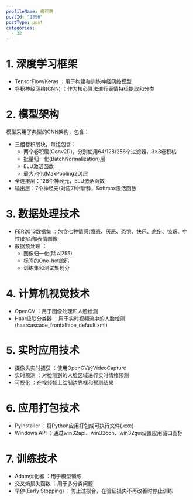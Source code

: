 ```yaml
---
profileName: 梅花落
postId: "1356"
postType: post
categories:
  - 32
---
```

  
# 1. 深度学习框架  
- TensorFlow/Keras ：用于构建和训练神经网络模型  
- 卷积神经网络(CNN) ：作为核心算法进行表情特征提取和分类  
# 2. 模型架构  
模型采用了典型的CNN架构，包含：  
  
- 三组卷积层块，每组包含：  
  - 两个卷积层(Conv2D)，分别使用64/128/256个过滤器，3×3卷积核  
  - 批量归一化(BatchNormalization)层  
  - ELU激活函数  
  - 最大池化(MaxPooling2D)层  
- 全连接层：128个神经元，ELU激活函数  
- 输出层：7个神经元(对应7种情绪)，Softmax激活函数  
# 3. 数据处理技术  
- FER2013数据集 ：包含七种情感(愤怒、厌恶、恐惧、快乐、悲伤、惊讶、中性)的面部表情图像  
- 数据预处理 ：  
  - 图像归一化(除以255)  
  - 标签的One-hot编码  
  - 训练集和测试集划分  
# 4. 计算机视觉技术  
- OpenCV ：用于图像处理和人脸检测  
- Haar级联分类器 ：用于实时视频流中的人脸检测(haarcascade_frontalface_default.xml)  
# 5. 实时应用技术  
- 摄像头实时捕获 ：使用OpenCV的VideoCapture  
- 实时预测 ：对检测到的人脸区域进行实时情绪预测  
- 可视化 ：在视频帧上绘制边界框和预测结果  
# 6. 应用打包技术  
- PyInstaller ：将Python应用打包成可执行文件(.exe)  
- Windows API ：通过win32api、win32con、win32gui设置应用窗口图标  
# 7. 训练技术  
- Adam优化器 ：用于模型训练  
- 交叉熵损失函数 ：用于多分类问题  
- 早停(Early Stopping) ：防止过拟合，在验证损失不再改善时停止训练